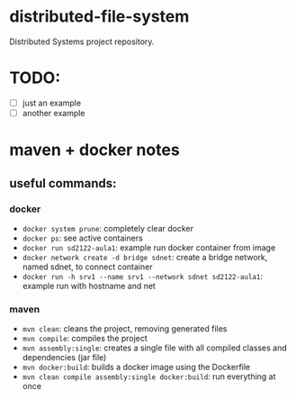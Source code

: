# distributed-file-system
Distributed Systems project repository.

# TODO:

- [ ] just an example 
- [ ] another example 

# maven + docker notes

## useful commands:

### docker
- `docker system prune`: completely clear docker
- `docker ps`: see active containers
- `docker run sd2122-aula1`: example run docker container from image
- `docker network create -d bridge sdnet`: create a bridge network, named sdnet, to connect container
- `docker run -h srv1 --name srv1 --network sdnet sd2122-aula1`: example run with hostname and net

### maven
- `mvn clean`: cleans the project, removing generated files
- `mvn compile`: compiles the project
- `mvn assembly:single`: creates a single file with all compiled classes and dependencies (jar file)
- `mvn docker:build`: builds a docker image using the Dockerfile
- `mvn clean compile assembly:single docker:build`: run everything at once

